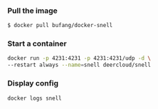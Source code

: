 ### Pull the image

```bash
$ docker pull bufang/docker-snell
```

### Start a container

```bash
docker run -p 4231:4231 -p 4231:4231/udp -d \
--restart always --name=snell deercloud/snell
```

### Display config

```bash
docker logs snell
```
